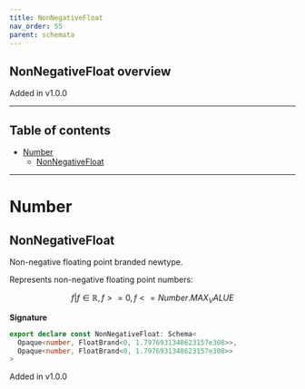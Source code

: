 ```yaml
---
title: NonNegativeFloat
nav_order: 55
parent: schemata
---
```


## NonNegativeFloat overview

Added in v1.0.0

---

<h2 class="text-delta">Table of contents</h2>

- [Number](#number)
  - [NonNegativeFloat](#nonnegativefloat)

---

# Number

## NonNegativeFloat

Non-negative floating point branded newtype.

Represents non-negative floating point numbers:

```math
 { f | f ∈ ℝ, f >= 0, f <= Number.MAX_VALUE }
```

**Signature**

```ts
export declare const NonNegativeFloat: Schema<
  Opaque<number, FloatBrand<0, 1.7976931348623157e308>>,
  Opaque<number, FloatBrand<0, 1.7976931348623157e308>>
>
```

Added in v1.0.0
